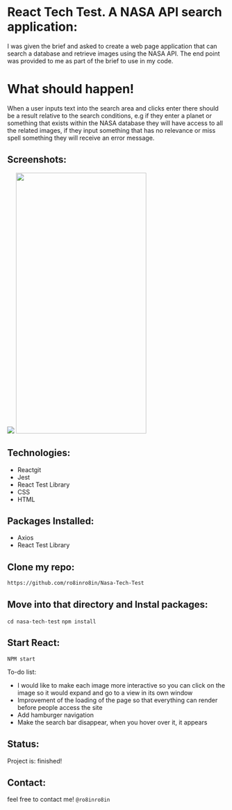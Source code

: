 # React Tech Test. A NASA API search application:
I was given the brief and asked to create a web page application that can search a database and retrieve images using the NASA API. The end point was provided to me as part of the brief to use in my code.

# What should happen!
When a user inputs text into the search area and clicks enter there should be a result relative to the search conditions, e.g if they enter a planet or something that exists within the NASA database they will have access to all the related images, if they input something that has no relevance or miss spell something they will receive an error message.


## Screenshots:
![](https://user-images.githubusercontent.com/70481621/108549061-91d99d80-72e4-11eb-90f5-0a107a76dc92.png)
<img src="https://user-images.githubusercontent.com/70481621/108549139-b170c600-72e4-11eb-9c2b-2fb528356470.png" width="300" height="600">

## Technologies:
* Reactgit 
* Jest
* React Test Library
* CSS
* HTML
 
## Packages Installed:
* Axios
* React Test Library


## Clone my repo:
`https://github.com/ro8inro8in/Nasa-Tech-Test`

## Move into that directory and Instal packages: 
`cd nasa-tech-test`
`npm install`

## Start React:
`NPM start`

To-do list:
* I would like to make each image more interactive so you can click on the image so it would expand and go to a view in its own window  
* Improvement of the loading of the page so that everything can render before people access the site
* Add hamburger navigation 
* Make the search bar disappear, when you hover over it, it appears 

## Status:
Project is: finished!

## Contact:
feel free to contact me! `@ro8inro8in`
